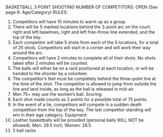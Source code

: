 BASKETBALL 3 POINT SHOOTING
NUMBER OF COMPETITORS: OPEN
(See page 6: Age/Category)
RULES:
1. Competitors will have 10 minutes to warm up as a group.
2. There will be 5 marked locations behind the 3-point arc on the court: right and left baselines, right and left free-throw
line extended, and the top of the key.
3. Each competitor will take 5 shots from each of the 5 locations, for a total of 25 shots. Competitors will start in a
corner and will work their way around the arc.
4. Competitors will have 2 minutes to complete all of their shots. No shots taken after 2 minutes will be counted.
5. The balls will either be on a rack positioned at each location, or will be handed to the shooter by a volunteer.
6. The competitor’s feet must be completely behind the three-point line at the time of the shot. The competitor is
allowed to jump from outside the line and land inside, as long as the ball is released in mid-air.
7. Men 75+ may use the women’s ball.
Scoring:
1. Each shot made counts as 3 points for a possible total of 75 points.
2. In the event of a tie, competitors will compete in a sudden death competition from the top of the key. The last
competitor standing will win in their age category.
Equipment:
1. Leather basketballs will be provided (personal balls WILL NOT be allowed).
 Men: 29.5 inch; Women: 28.5
2. 5 ball racks
